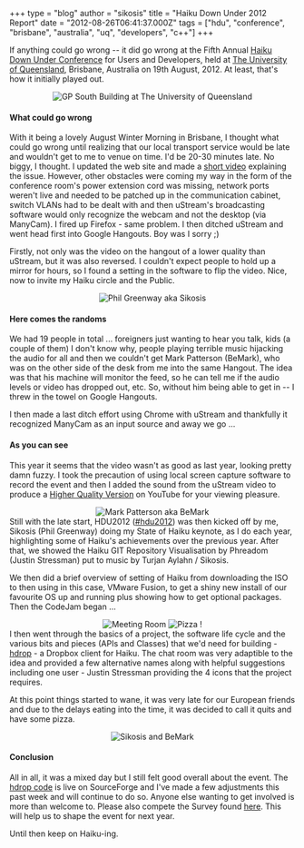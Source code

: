 +++
type = "blog"
author = "sikosis"
title = "Haiku Down Under 2012 Report"
date = "2012-08-26T06:41:37.000Z"
tags = ["hdu", "conference", "brisbane", "australia", "uq", "developers", "c++"]
+++

If anything could go wrong -- it did go wrong at the Fifth Annual <a href="http://haikudownunder.com/" target="_blank">Haiku Down Under Conference</a> for Users and Developers, held at <a href="http://uq.edu.au/" target="_blank">The University of Queensland</a>, Brisbane, Australia on 19th August, 2012. At least, that's how it initially played out.

<div align="center"><img src="http://haikudownunder.com/gallery/photo.php?39&size&400" alt="GP South Building at The University of Queensland" /></div>
<!--break-->
<h4>What could go wrong</h4>

With it being a lovely August Winter Morning in Brisbane, I thought what could go wrong until realizing that our local transport service would be late and wouldn't get to me to venue on time. I'd be 20-30 minutes late. No biggy, I thought. I updated the web site and made a <a href="http://www.ustream.tv/recorded/24803762" target="_blank">short video</a> explaining the issue. However, other obstacles were coming my way in the form of the conference room's power extension cord was missing, network ports weren't live and needed to be patched up in the communication cabinet, switch VLANs had to be dealt with and then uStream's broadcasting software would only recognize the webcam and not the desktop (via ManyCam). I fired up Firefox - same problem. I then ditched uStream and went head first into Google Hangouts. Boy was I sorry ;)

Firstly, not only was the video on the hangout of a lower quality than uStream, but it was also reversed. I couldn't expect people to hold up a mirror for hours, so I found a setting in the software to flip the video. Nice, now to invite my Haiku circle and the Public. 

<div align="center"><img src="http://haikudownunder.com/gallery/photo.php?38&size&400" alt="Phil Greenway aka Sikosis" /></div>
<h4>Here comes the randoms</h4>

We had 19 people in total ... foreigners just wanting to hear you talk, kids (a couple of them) I don't know why, people playing terrible music hijacking the audio for all and then we couldn't get Mark Patterson (BeMark), who was on the other side of the desk from me into the same Hangout. The idea was that his machine will monitor the feed, so he can tell me if the audio levels or video has dropped out, etc. So, without him being able to get in -- I threw in the towel on Google Hangouts. 

I then made a last ditch effort using Chrome with uStream and thankfully it recognized ManyCam as an input source and away we go ...

<h4>As you can see</h4>

This year it seems that the video wasn't as good as last year, looking pretty damn fuzzy. I took the precaution of using local screen capture software to record the event and then I added the sound from the uStream video to produce a <a href="https://www.youtube.com/watch?v=8PeClVhY8Qo" target="_blank">Higher Quality Version</a> on YouTube for your viewing pleasure.

<div align="center"><img src="http://haikudownunder.com/gallery/photo.php?40&size&400" alt="Mark Patterson aka BeMark" /></div>
Still with the late start, HDU2012 (<a href="http://twitter.com/#!/search/%23hdu2012" target="_blank">#hdu2012</a>) was then kicked off by me, Sikosis (Phil Greenway)  doing my State of Haiku keynote, as I do each year, highlighting some of Haiku's achievements over the previous year. After that, we showed the Haiku GIT Repository Visualisation by Phreadom (Justin Stressman) put to music by Turjan Aylahn / Sikosis.

We then did a brief overview of setting of Haiku from downloading the ISO to then using in this case, VMware Fusion, to get a shiny new install of our favourite OS up and running plus showing how to get optional packages. Then the CodeJam began ...

<div align="center"><img src="http://haikudownunder.com/gallery/photo.php?41&size&300" alt="Meeting Room" /> <img src="http://haikudownunder.com/gallery/photo.php?42&size&300" alt="Pizza !" /></div>
I then went through the basics of a project, the software life cycle and the various bits and pieces (APIs and Classes) that we'd need for building - <a href="http://sf.net/p/hdrop" target="_blank">hdrop</a> - a Dropbox client for Haiku. The chat room was very adaptible to the idea and provided a few alternative names along with helpful suggestions including one user - Justin Stressman providing the 4 icons that the project requires.

At this point things started to wane, it was very late for our European friends and due to the delays eating into the time, it was decided to call it quits and have some pizza.

<div align="center"><img src="http://haikudownunder.com/gallery/photo.php?36&size&600" alt="Sikosis and BeMark" /></div>
<h4>Conclusion</h4>

All in all, it was a mixed day but I still felt good overall about the event. The <a href="http://sf.net/p/hdrop" target="_blank">hdrop code</a> is live on SourceForge and I've made a few adjustments this past week and will continue to do so. Anyone else wanting to get involved is more than welcome to. Please also compete the Survey found <a href="http://www.survs.com/survey/2A8IQW76RC" target="_blank">here</a>. This will help us to shape the event for next year.

Until then keep on Haiku-ing.